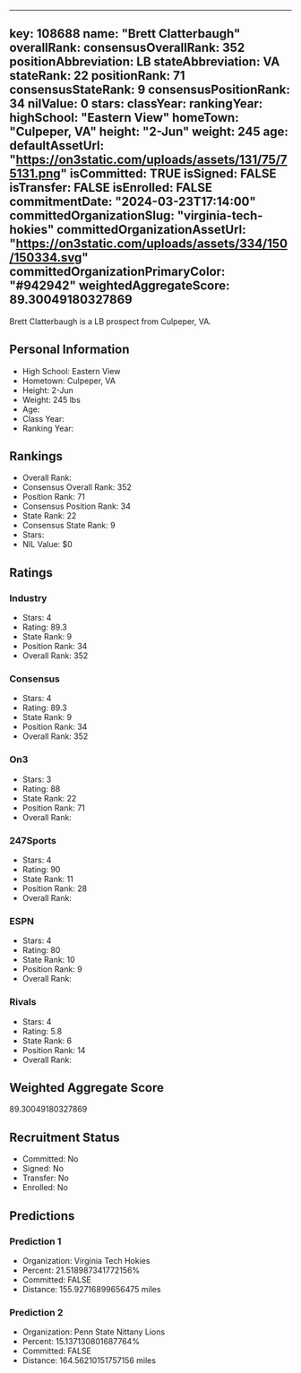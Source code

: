 ---
  key: 108688
  name: "Brett Clatterbaugh"
  overallRank: 
  consensusOverallRank: 352
  positionAbbreviation: LB
  stateAbbreviation: VA
  stateRank: 22
  positionRank: 71
  consensusStateRank: 9
  consensusPositionRank: 34
  nilValue: 0
  stars: 
  classYear: 
  rankingYear: 
  highSchool: "Eastern View"
  homeTown: "Culpeper, VA"
  height: "2-Jun"
  weight: 245
  age: 
  defaultAssetUrl: "https://on3static.com/uploads/assets/131/75/75131.png"
  isCommitted: TRUE
  isSigned: FALSE
  isTransfer: FALSE
  isEnrolled: FALSE
  commitmentDate: "2024-03-23T17:14:00"
  committedOrganizationSlug: "virginia-tech-hokies"
  committedOrganizationAssetUrl: "https://on3static.com/uploads/assets/334/150/150334.svg"
  committedOrganizationPrimaryColor: "#942942"
  weightedAggregateScore: 89.30049180327869
  ---
  
  Brett Clatterbaugh is a LB prospect from Culpeper, VA.
  
  ## Personal Information
  - High School: Eastern View
  - Hometown: Culpeper, VA
  - Height: 2-Jun
  - Weight: 245 lbs
  - Age: 
  - Class Year: 
  - Ranking Year: 
  
  ## Rankings
  - Overall Rank: 
  - Consensus Overall Rank: 352
  - Position Rank: 71
  - Consensus Position Rank: 34
  - State Rank: 22
  - Consensus State Rank: 9
  - Stars: 
  - NIL Value: $0
  
  ## Ratings
  
  ### Industry
  - Stars: 4
  - Rating: 89.3
  - State Rank: 9
  - Position Rank: 34
  - Overall Rank: 352
  
  ### Consensus
  - Stars: 4
  - Rating: 89.3
  - State Rank: 9
  - Position Rank: 34
  - Overall Rank: 352
  
  ### On3
  - Stars: 3
  - Rating: 88
  - State Rank: 22
  - Position Rank: 71
  - Overall Rank: 
  
  ### 247Sports
  - Stars: 4
  - Rating: 90
  - State Rank: 11
  - Position Rank: 28
  - Overall Rank: 
  
  ### ESPN
  - Stars: 4
  - Rating: 80
  - State Rank: 10
  - Position Rank: 9
  - Overall Rank: 
  
  ### Rivals
  - Stars: 4
  - Rating: 5.8
  - State Rank: 6
  - Position Rank: 14
  - Overall Rank: 
  
  ## Weighted Aggregate Score
  89.30049180327869
  
  ## Recruitment Status
  - Committed: No
  - Signed: No
  - Transfer: No
  - Enrolled: No
  
  
  
  ## Predictions
  
  ### Prediction 1
  - Organization: Virginia Tech Hokies
  - Percent: 21.518987341772156%
  - Committed: FALSE
  - Distance: 155.92716899656475 miles
  
  ### Prediction 2
  - Organization: Penn State Nittany Lions
  - Percent: 15.137130801687764%
  - Committed: FALSE
  - Distance: 164.56210151757156 miles
  